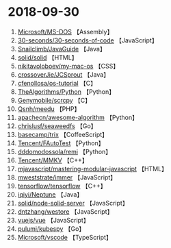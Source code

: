 # 2018-09-30

1. [Microsoft/MS-DOS](https://github.com/Microsoft/MS-DOS) 【Assembly】
2. [30-seconds/30-seconds-of-code](https://github.com/30-seconds/30-seconds-of-code) 【JavaScript】
3. [Snailclimb/JavaGuide](https://github.com/Snailclimb/JavaGuide) 【Java】
4. [solid/solid](https://github.com/solid/solid) 【HTML】
5. [nikitavoloboev/my-mac-os](https://github.com/nikitavoloboev/my-mac-os) 【CSS】
6. [crossoverJie/JCSprout](https://github.com/crossoverJie/JCSprout) 【Java】
7. [cfenollosa/os-tutorial](https://github.com/cfenollosa/os-tutorial) 【C】
8. [TheAlgorithms/Python](https://github.com/TheAlgorithms/Python) 【Python】
9. [Genymobile/scrcpy](https://github.com/Genymobile/scrcpy) 【C】
10. [Qsnh/meedu](https://github.com/Qsnh/meedu) 【PHP】
11. [apachecn/awesome-algorithm](https://github.com/apachecn/awesome-algorithm) 【Python】
12. [chrislusf/seaweedfs](https://github.com/chrislusf/seaweedfs) 【Go】
13. [basecamp/trix](https://github.com/basecamp/trix) 【CoffeeScript】
14. [Tencent/FAutoTest](https://github.com/Tencent/FAutoTest) 【Python】
15. [dddomodossola/remi](https://github.com/dddomodossola/remi) 【Python】
16. [Tencent/MMKV](https://github.com/Tencent/MMKV) 【C++】
17. [mjavascript/mastering-modular-javascript](https://github.com/mjavascript/mastering-modular-javascript) 【HTML】
18. [mweststrate/immer](https://github.com/mweststrate/immer) 【JavaScript】
19. [tensorflow/tensorflow](https://github.com/tensorflow/tensorflow) 【C++】
20. [iqiyi/Neptune](https://github.com/iqiyi/Neptune) 【Java】
21. [solid/node-solid-server](https://github.com/solid/node-solid-server) 【JavaScript】
22. [dntzhang/westore](https://github.com/dntzhang/westore) 【JavaScript】
23. [vuejs/vue](https://github.com/vuejs/vue) 【JavaScript】
24. [pulumi/kubespy](https://github.com/pulumi/kubespy) 【Go】
25. [Microsoft/vscode](https://github.com/Microsoft/vscode) 【TypeScript】
